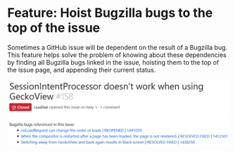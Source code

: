 # Feature: Hoist Bugzilla bugs to the top of the issue
Sometimes a GitHub issue will be dependent on the result of a Bugzilla bug. This feature helps solve the problem of knowing about these dependencies by finding all Bugzilla bugs linked in the issue, hoisting them to the top of the issue page, and appending their current status.

![Example of hoist Bugzilla bugs to the top of the issue](im/feature_hoist_bugzilla_bugs_to_top_of_issue_example.png)
